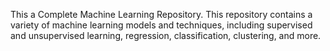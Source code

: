 This a Complete Machine Learning Repository.
This repository contains a variety of machine learning models and techniques, including supervised and unsupervised learning,
regression, classification, clustering, and more.


